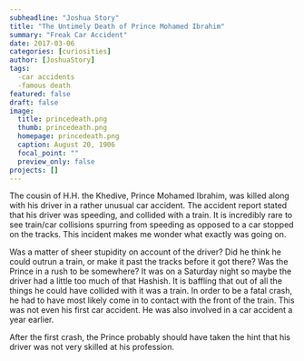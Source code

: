 ```yaml
---
subheadline: "Joshua Story"
title: "The Untimely Death of Prince Mohamed Ibrahim"
summary: "Freak Car Accident"
date: 2017-03-06
categories: [curiosities]
author: [JoshuaStory]
tags:
  -car accidents
  -famous death
featured: false
draft: false
image:
  title: princedeath.png  
  thumb: princedeath.png
  homepage: princedeath.png
  caption: August 20, 1906
  focal_point: ""
  preview_only: false
projects: []
---
```

The cousin of H.H. the Khedive, Prince Mohamed Ibrahim, was killed along with his driver in a rather unusual car accident. The accident report stated that his driver was speeding, and collided with a train. It is incredibly rare to see train/car collisions spurring from speeding as opposed to a car stopped on the tracks. This incident makes me wonder what exactly was going on.

Was a matter of sheer stupidity on account of the driver? Did he think he could outrun a train, or make it past the tracks before it got there? Was the Prince in a rush to be somewhere? It was on a Saturday night so maybe the driver had a little too much of that Hashish. It is baffling that out of all the things he could have collided with it was a train. In order to be a fatal crash, he had to have most likely come in to contact with the front of the train. This was not even his first car accident. He was also involved in a car accident a year earlier.

After the first crash, the Prince probably should have taken the hint that his driver was not very skilled at his profession.
